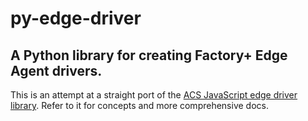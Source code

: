 # py-edge-driver

## A Python library for creating Factory+ Edge Agent drivers.

This is an attempt at a straight port of the [ACS JavaScript edge driver library](https://github.com/AMRC-FactoryPlus/amrc-connectivity-stack/tree/main/lib/js-edge-driver). Refer to it for concepts and more comprehensive docs.
